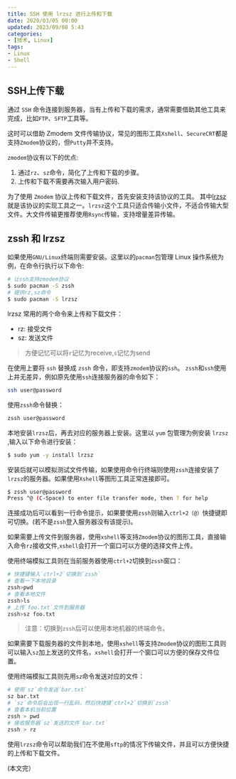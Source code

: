 ```yaml
---
title: SSH 使用 lrzsz 进行上传和下载
date: 2020/03/05 00:00
updated: 2023/09/08 5:43
categories:
- [技术, Linux]
tags:
- Linux
- Shell
---
```


## SSH上传下载

通过 `SSH` 命令连接到服务器，当有上传和下载的需求，通常需要借助其他工具来完成，比如`FTP`、`SFTP`工具等。

这时可以借助 Zmodem 文件传输协议，常见的图形工具`Xshell`、`SecureCRT`都是支持`Zmodem`协议的，但`Putty`并不支持。

`zmodem`协议有以下的优点:

1. 通过`rz`、`sz`命令，简化了上传和下载的步骤。
2. 上传和下载不需要再次输入用户密码.

为了使用 `Zmodem` 协议上传和下载文件，首先安装支持该协议的工具。 其中[lrzsz](https://web.archive.org/web/20201024060121/https://wiki.maojun.xyz/#lrzsz)就是该协议的实现工具之一。`lrzsz`这个工具只适合传输小文件，不适合传输大型文件。大文件传输更推荐使用`Rsync`传输，支持增量差异传输。



## zssh 和 lrzsz

如果使用`GNU/Linux`终端则需要安装。这里以的`pacman`包管理 Linux 操作系统为例，在命令行执行以下命令:

```bash
# 让ssh支持zmodem协议
$ sudo pacman -S zssh 
# 提供rz,sz命令
$ sudo pacman -S lrzsz 
```

lrzsz 常用的两个命令来上传和下载文件：

- rz: 接受文件
- sz: 发送文件

> 方便记忆可以将`r`记忆为receive,`s`记忆为send



在使用上要将 `ssh` 替换成 `zssh` 命令，即支持`zmodem`协议的`ssh`。 `zssh`和`ssh`使用上并无差异，例如原先使用`ssh`连接服务器的命令如下：

```bash
ssh user@password
```

使用`zssh`命令替换：

```bash
zssh user@password
```

本地安装`lrzsz`后，再去对应的服务器上安装。这里以 `yum` 包管理为例安装 `lrzsz` ,输入以下命令进行安装：

```bash
$ sudo yum -y install lrzsz
```

安装后就可以模拟测试文件传输，如果使用命令行终端则使用`zssh`连接安装了`lrzsz`的服务器。如果使用`Xshell`等图形工具正常连接即可。

```bash
$ zssh user@password
Press ^@ (C-Space) to enter file transfer mode, then ? for help
```

连接成功后可以看到一行命令提示，如果要使用`zssh`则输入`ctrl+2（@）`快捷键即可切换。(若不是`zssh`登入服务器没有该提示)。

如果需要上传文件到服务器，使用`xshell`等支持`Zmodem`协议的图形工具，直接输入命令`rz`接收文件,`xshell`会打开一个窗口可以方便的选择文件上传。

使用终端模拟工具则在当前服务器使用`ctrl+2`切换到`zssh`窗口：

```bash
# 快捷键输入`ctrl+2`切换到`zssh`
# 查看一下本地目录
zssh>pwd
# 查看本地文件
zssh>ls
# 上传`foo.txt`文件到服务器
zssh>sz foo.txt
```

> 注意：切换到`zssh`后可以使用本地机器的终端命令。



如果需要下载服务器的文件到本地，使用`xshell`等支持`Zmodem`协议的图形工具则可以输入`sz`加上发送的文件名，`xshell`会打开一个窗口可以方便的保存文件位置。

使用终端模拟工具则先用`sz`命令发送对应的文件：

```bash
# 使用`sz`命令发送`bar.txt`
sz bar.txt 
# `sz`命令后会出现一行乱码，然后快捷键`ctrl+2`切换到`zssh`
# 查看本机当前位置
zssh > pwd 
# 接收服务器`sz`发送的文件`bar.txt`
zssh > rz 
```

使用`lrzsz`命令可以帮助我们在不使用`sftp`的情况下传输文件，并且可以方便快捷的上传和下载文件。

(本文完）
